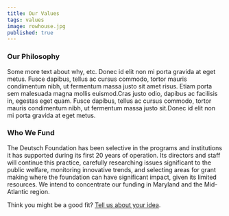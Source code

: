 ```yaml
---
title: Our Values
tags: values
image: rowhouse.jpg
published: true
---
```


### Our Philosophy

Some more text about why, etc. Donec id elit non mi porta gravida at eget metus. Fusce dapibus, tellus ac cursus commodo, tortor mauris condimentum nibh, ut fermentum massa justo sit amet risus. Etiam porta sem malesuada magna mollis euismod.Cras justo odio, dapibus ac facilisis in, egestas eget quam. Fusce dapibus, tellus ac cursus commodo, tortor mauris condimentum nibh, ut fermentum massa justo sit.Donec id elit non mi porta gravida at eget metus.

### Who We Fund

The Deutsch Foundation has been selective in the programs and institutions it has supported during its first 20 years of operation. Its directors and staff will continue this practice, carefully researching issues significant to the public welfare, monitoring innovative trends, and selecting areas for grant making where the foundation can have significant impact, given its limited resources. We intend to concentrate our funding in Maryland and the Mid-Atlantic region.

Think you might be a good fit? [Tell us about your idea](tellusaboutyou).